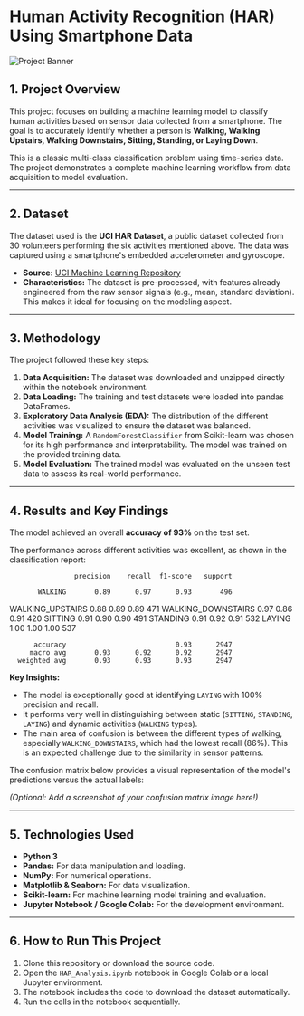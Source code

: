 # Human Activity Recognition (HAR) Using Smartphone Data

![Project Banner](https://user-images.githubusercontent.com/26465329/181395254-41b347c6-3023-4621-9351-24423b40ebb3.png)


## 1. Project Overview

This project focuses on building a machine learning model to classify human activities based on sensor data collected from a smartphone. The goal is to accurately identify whether a person is **Walking, Walking Upstairs, Walking Downstairs, Sitting, Standing, or Laying Down**.

This is a classic multi-class classification problem using time-series data. The project demonstrates a complete machine learning workflow from data acquisition to model evaluation.

---

## 2. Dataset

The dataset used is the **UCI HAR Dataset**, a public dataset collected from 30 volunteers performing the six activities mentioned above. The data was captured using a smartphone's embedded accelerometer and gyroscope.

*   **Source:** [UCI Machine Learning Repository](https://archive.ics.uci.edu/ml/datasets/human+activity+recognition+using+smartphones)
*   **Characteristics:** The dataset is pre-processed, with features already engineered from the raw sensor signals (e.g., mean, standard deviation). This makes it ideal for focusing on the modeling aspect.

---

## 3. Methodology

The project followed these key steps:

1.  **Data Acquisition:** The dataset was downloaded and unzipped directly within the notebook environment.
2.  **Data Loading:** The training and test datasets were loaded into pandas DataFrames.
3.  **Exploratory Data Analysis (EDA):** The distribution of the different activities was visualized to ensure the dataset was balanced.
4.  **Model Training:** A `RandomForestClassifier` from Scikit-learn was chosen for its high performance and interpretability. The model was trained on the provided training data.
5.  **Model Evaluation:** The trained model was evaluated on the unseen test data to assess its real-world performance.

---

## 4. Results and Key Findings

The model achieved an overall **accuracy of 93%** on the test set.

The performance across different activities was excellent, as shown in the classification report:

                    precision    recall  f1-score   support

           WALKING       0.89      0.97      0.93       496
  WALKING_UPSTAIRS       0.88      0.89      0.89       471
WALKING_DOWNSTAIRS       0.97      0.86      0.91       420
           SITTING       0.91      0.90      0.90       491
          STANDING       0.91      0.92      0.91       532
            LAYING       1.00      1.00      1.00       537

          accuracy                           0.93      2947
         macro avg       0.93      0.92      0.92      2947
      weighted avg       0.93      0.93      0.93      2947


**Key Insights:**
*   The model is exceptionally good at identifying `LAYING` with 100% precision and recall.
*   It performs very well in distinguishing between static (`SITTING`, `STANDING`, `LAYING`) and dynamic activities (`WALKING` types).
*   The main area of confusion is between the different types of walking, especially `WALKING_DOWNSTAIRS`, which had the lowest recall (86%). This is an expected challenge due to the similarity in sensor patterns.

The confusion matrix below provides a visual representation of the model's predictions versus the actual labels:

*(Optional: Add a screenshot of your confusion matrix image here!)*

---

## 5. Technologies Used

*   **Python 3**
*   **Pandas:** For data manipulation and loading.
*   **NumPy:** For numerical operations.
*   **Matplotlib & Seaborn:** For data visualization.
*   **Scikit-learn:** For machine learning model training and evaluation.
*   **Jupyter Notebook / Google Colab:** For the development environment.

---

## 6. How to Run This Project

1.  Clone this repository or download the source code.
2.  Open the `HAR_Analysis.ipynb` notebook in Google Colab or a local Jupyter environment.
3.  The notebook includes the code to download the dataset automatically.
4.  Run the cells in the notebook sequentially.
